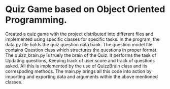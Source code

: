 # Quiz Game based on Object Oriented Programming.
Created a quiz game with the project distributed into different files and implemented using specific classes for specific tasks.
In the program, the data.py file holds the quiz question data bank. The question model file contains Question class which structures the questions in proper format.
The quizz_brain.py is truely the brain of the Quiz. It performs the task of Updating questions, Keeping track of user score and track of questions asked.
All this is implemented by the use of QuizzBrain class and its correspoding methods.
The main.py brings all this code into action by importing and exporting data and arguments within the above mentioned classes.
